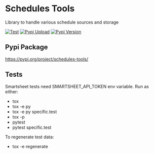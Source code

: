# Schedules Tools
Library to handle various schedule sources and storage

[![Test](https://github.com/RedHat-Eng-PGM/python-schedules-tools/actions/workflows/test.yml/badge.svg?branch=master)](https://github.com/RedHat-Eng-PGM/python-schedules-tools/actions/workflows/test.yml)
[![Pypi Upload](https://github.com/RedHat-Eng-PGM/python-schedules-tools/actions/workflows/pypi.yml/badge.svg)](https://github.com/RedHat-Eng-PGM/python-schedules-tools/actions/workflows/pypi.yml)
[![Pypi Version](https://img.shields.io/pypi/v/schedules-tools.svg)](https://pypi.org/project/schedules-tools/)

## Pypi Package
https://pypi.org/project/schedules-tools/

## Tests
Smartsheet tests need SMARTSHEET_API_TOKEN env variable.
Run as either:
- tox
- tox -e py
- tox -e py specific.test
- tox -p
- pytest
- pytest specific.test

To regenerate test data:
- tox -e regenerate
